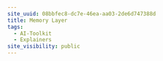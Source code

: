```yaml
---
site_uuid: 08bbfec8-dc7e-46ea-aa03-2de6d747388d
title: Memory Layer
tags:
  - AI-Toolkit
  - Explainers
site_visibility: public
---
```


